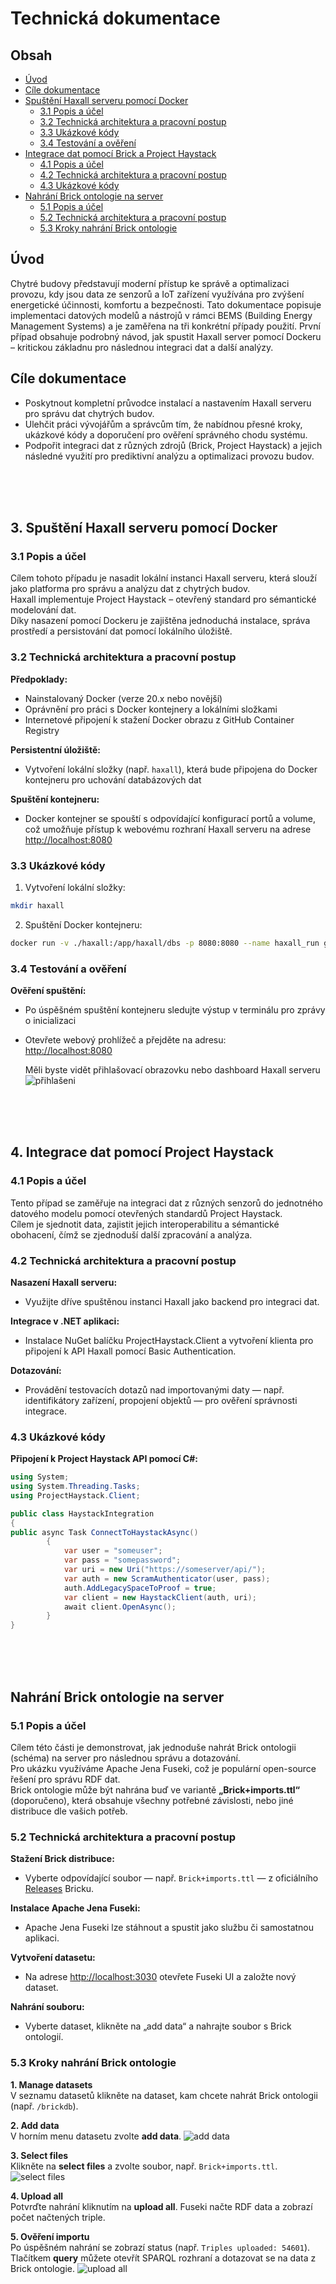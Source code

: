 
# Technická dokumentace

## Obsah

- [Úvod](#úvod)
- [Cíle dokumentace](#cíle-dokumentace)
- [Spuštění Haxall serveru pomocí Docker](#případ-použití-1--spuštění-haxall-serveru-pomocí-docker)
  - [3.1 Popis a účel](#31-popis-a-účel)
  - [3.2 Technická architektura a pracovní postup](#32-technická-architektura-a-pracovní-postup)
  - [3.3 Ukázkové kódy](#33-ukázkové-kódy)
  - [3.4 Testování a ověření](#34-testování-a-ověření)
- [Integrace dat pomocí Brick a Project Haystack](#případ-použití-2--integrace-dat-pomocí-brick-a-project-haystack)
  - [4.1 Popis a účel](#41-popis-a-účel)
  - [4.2 Technická architektura a pracovní postup](#42-technická-architektura-a-pracovní-postup)
  - [4.3 Ukázkové kódy](#43-ukázkové-kódy)
- [Nahrání Brick ontologie na server](#případ-použití-3-nahrání-brick-ontologie-na-server)
  - [5.1 Popis a účel](#51-popis-a-účel)
  - [5.2 Technická architektura a pracovní postup](#52-technická-architektura-a-pracovní-postup)
  - [5.3 Kroky nahrání Brick ontologie](#53-kroky-nahrání-brick-ontologie)

## Úvod

Chytré budovy představují moderní přístup ke správě a optimalizaci provozu, kdy jsou data ze senzorů a IoT zařízení využívána pro zvýšení energetické účinnosti, komfortu a bezpečnosti. Tato dokumentace popisuje implementaci datových modelů a nástrojů v rámci BEMS (Building Energy Management Systems) a je zaměřena na tři konkrétní případy použití. První případ obsahuje podrobný návod, jak spustit Haxall server pomocí Dockeru – kritickou základnu pro následnou integraci dat a další analýzy.

## Cíle dokumentace

- Poskytnout kompletní průvodce instalací a nastavením Haxall serveru pro správu dat chytrých budov.
- Ulehčit práci vývojářům a správcům tím, že nabídnou přesné kroky, ukázkové kódy a doporučení pro ověření správného chodu systému.
- Podpořit integraci dat z různých zdrojů (Brick, Project Haystack) a jejich následné využití pro prediktivní analýzu a optimalizaci provozu budov.

<br><br><br>
## 3. Spuštění Haxall serveru pomocí Docker
<a name="případ-použití-1--spuštění-haxall-serveru-pomocí-docker"></a>

### 3.1 Popis a účel
<a name="31-popis-a-účel"></a>

Cílem tohoto případu je nasadit lokální instanci Haxall serveru, která slouží jako platforma pro správu a analýzu dat z chytrých budov.  
Haxall implementuje Project Haystack – otevřený standard pro sémantické modelování dat.  
Díky nasazení pomocí Dockeru je zajištěna jednoduchá instalace, správa prostředí a persistování dat pomocí lokálního úložiště.

### 3.2 Technická architektura a pracovní postup
<a name="32-technická-architektura-a-pracovní-postup"></a>

**Předpoklady:**
- Nainstalovaný Docker (verze 20.x nebo novější)
- Oprávnění pro práci s Docker kontejnery a lokálními složkami
- Internetové připojení k stažení Docker obrazu z GitHub Container Registry

**Persistentní úložiště:**
- Vytvoření lokální složky (např. `haxall`), která bude připojena do Docker kontejneru pro uchování databázových dat

**Spuštění kontejneru:**
- Docker kontejner se spouští s odpovídající konfigurací portů a volume, což umožňuje přístup k webovému rozhraní Haxall serveru na adrese [http://localhost:8080](http://localhost:8080)

### 3.3 Ukázkové kódy
<a name="33-ukázkové-kódy"></a>

1. Vytvoření lokální složky:
```bash
mkdir haxall
```
2. Spuštění Docker kontejneru:
```bash
docker run -v ./haxall:/app/haxall/dbs -p 8080:8080 --name haxall_run ghcr.io/haxall/haxall
```
### 3.4 Testování a ověření
<a name="34-testování-a-ověření"></a>

**Ověření spuštění:**
- Po úspěšném spuštění kontejneru sledujte výstup v terminálu pro zprávy o inicializaci
- Otevřete webový prohlížeč a přejděte na adresu:  
  [http://localhost:8080](http://localhost:8080)


  
  Měli byste vidět přihlašovací obrazovku nebo dashboard Haxall serveru
![přihlašeni](https://github.com/MykhailoMaidiuk/pdomoje/blob/main/haxall_login.png?raw=true)


<br><br><br>
## 4. Integrace dat pomocí Project Haystack
<a name="případ-použití-2--integrace-dat-pomocí-brick-a-project-haystack"></a>

### 4.1 Popis a účel
<a name="41-popis-a-účel"></a>

Tento případ se zaměřuje na integraci dat z různých senzorů do jednotného datového modelu pomocí otevřených standardů  Project Haystack.  
Cílem je sjednotit data, zajistit jejich interoperabilitu a sémantické obohacení, čímž se zjednoduší další zpracování a analýza.

### 4.2 Technická architektura a pracovní postup
<a name="42-technická-architektura-a-pracovní-postup"></a>

**Nasazení Haxall serveru:**

- Využijte dříve spuštěnou instanci Haxall jako backend pro integraci dat.

**Integrace v .NET aplikaci:**

- Instalace NuGet balíčku ProjectHaystack.Client a vytvoření klienta pro připojení k API Haxall pomocí Basic Authentication.

**Dotazování:**

- Provádění testovacích dotazů nad importovanými daty — např. identifikátory zařízení, propojení objektů — pro ověření správnosti integrace.

### 4.3 Ukázkové kódy
<a name="43-ukázkové-kódy"></a>

**Připojení k Project Haystack API pomocí C#:**
```csharp
using System;
using System.Threading.Tasks; 
using ProjectHaystack.Client;

public class HaystackIntegration  
{  
public async Task ConnectToHaystackAsync()  
        {
            var user = "someuser";
            var pass = "somepassword";
            var uri = new Uri("https://someserver/api/");
            var auth = new ScramAuthenticator(user, pass);
            auth.AddLegacySpaceToProof = true;
            var client = new HaystackClient(auth, uri);
            await client.OpenAsync();
        }
}
```

<br><br><br>
## Nahrání Brick ontologie na server
<a name="případ-použití-3-nahrání-brick-ontologie-na-server"></a>

### 5.1 Popis a účel
<a name="51-popis-a-účel"></a>

Cílem této části je demonstrovat, jak jednoduše nahrát Brick ontologii (schéma) na server pro následnou správu a dotazování.  
Pro ukázku využíváme Apache Jena Fuseki, což je populární open-source řešení pro správu RDF dat.  
Brick ontologie může být nahrána buď ve variantě **„Brick+imports.ttl“** (doporučeno), která obsahuje všechny potřebné závislosti, nebo jiné distribuce dle vašich potřeb.

### 5.2 Technická architektura a pracovní postup
<a name="52-technická-architektura-a-pracovní-postup"></a>

**Stažení Brick distribuce:**

- Vyberte odpovídající soubor — např. `Brick+imports.ttl` — z oficiálního [Releases](https://brickschema.org/resources/) Bricku.

**Instalace Apache Jena Fuseki:**

- Apache Jena Fuseki lze stáhnout a spustit jako službu či samostatnou aplikaci.

**Vytvoření datasetu:**

- Na adrese [http://localhost:3030](http://localhost:3030) otevřete Fuseki UI a založte nový dataset.

**Nahrání souboru:**

- Vyberte dataset, klikněte na „add data“ a nahrajte soubor s Brick ontologií.

### 5.3 Kroky nahrání Brick ontologie
<a name="53-kroky-nahrání-brick-ontologie"></a>

**1. Manage datasets**  
V seznamu datasetů klikněte na dataset, kam chcete nahrát Brick ontologii (např. `/brickdb`).

**2. Add data**  
V horním menu datasetu zvolte **add data**.
![add data](https://github.com/MykhailoMaidiuk/pdomoje/blob/main/brick1.png?raw=true)

**3. Select files**  
Klikněte na **select files** a zvolte soubor, např. `Brick+imports.ttl`.
![select files](https://github.com/MykhailoMaidiuk/pdomoje/blob/main/brick2.png?raw=true)

**4. Upload all**  
Potvrďte nahrání kliknutím na **upload all**. Fuseki načte RDF data a zobrazí počet načtených triple.

**5. Ověření importu**  
Po úspěšném nahrání se zobrazí status (např. `Triples uploaded: 54601`).  
Tlačítkem **query** můžete otevřít SPARQL rozhraní a dotazovat se na data z Brick ontologie.
![upload all](https://github.com/MykhailoMaidiuk/pdomoje/blob/main/brick3.png?raw=true)

